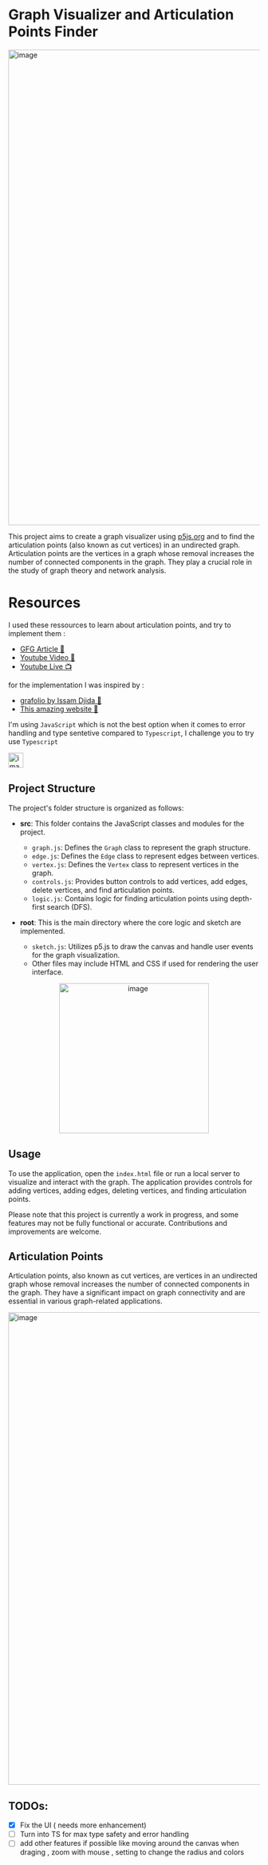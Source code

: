 # Graph Visualizer and Articulation Points Finder

<img width="951" alt="image" src="https://github.com/MoncefME/graph-articulation-points-viz/assets/77624873/e6df65c4-b333-48dd-a243-7c20d5c4158f">


This project aims to create a graph visualizer using [p5js.org](http://p5js.org) and to find the articulation points (also known as cut vertices) in an undirected graph. Articulation points are the vertices in a graph whose removal increases the number of connected components in the graph. They play a crucial role in the study of graph theory and network analysis.

# Resources

I used these ressources to learn about articulation points, and try to implement them :

- [ GFG Article 📑 ](https://www.geeksforgeeks.org/articulation-points-or-cut-vertices-in-a-graph/)
- [ Youtube Video 🎥 ](https://www.youtube.com/watch?v=64KK9K4RpKE)
- [ Youtube Live 📺 ](https://www.youtube.com/watch?v=iYJqgMKYsdI)

for the implementation I was inspired by :

- [grafolio by Issam Djida 🫡](https://grapholio.djidax.com/)
- [This amazing website 🥶](https://giggiox.github.io/graphTheory-Visualizer/)

I'm using `JavaScript` which is not the best option when it comes to error handling and type sentetive compared to `Typescript`, I challenge you to try use `Typescript`

<img width="30" alt="image" src="https://raw.githubusercontent.com/remojansen/logo.ts/master/ts.jpg" style="margin-right: 10px;">

## Project Structure

The project's folder structure is organized as follows:

- **src**: This folder contains the JavaScript classes and modules for the project.

  - `graph.js`: Defines the `Graph` class to represent the graph structure.
  - `edge.js`: Defines the `Edge` class to represent edges between vertices.
  - `vertex.js`: Defines the `Vertex` class to represent vertices in the graph.
  - `controls.js`: Provides button controls to add vertices, add edges, delete vertices, and find articulation points.
  - `logic.js`: Contains logic for finding articulation points using depth-first search (DFS).

- **root**: This is the main directory where the core logic and sketch are implemented.
  - `sketch.js`: Utilizes p5.js to draw the canvas and handle user events for the graph visualization.
  - Other files may include HTML and CSS if used for rendering the user interface.

<div align="center">
  <img width="300" alt="image" src="https://upload.wikimedia.org/wikipedia/commons/d/d9/P5js_Logo.svg">
</div>

## Usage

To use the application, open the `index.html` file or run a local server to visualize and interact with the graph. The application provides controls for adding vertices, adding edges, deleting vertices, and finding articulation points.

Please note that this project is currently a work in progress, and some features may not be fully functional or accurate. Contributions and improvements are welcome.

## Articulation Points

Articulation points, also known as cut vertices, are vertices in an undirected graph whose removal increases the number of connected components in the graph. They have a significant impact on graph connectivity and are essential in various graph-related applications.

<img width="945" alt="image" src="https://github.com/MoncefME/graph-articulation-points-viz/assets/77624873/0f8ee5a6-421e-4919-914f-56b4efd874a5">


## TODOs:

- [x] Fix the UI ( needs more enhancement) 
- [ ] Turn into TS for max type safety and error handling
- [ ] add other features if possible like moving around the canvas when draging , zoom with mouse , setting to change the radius and colors
